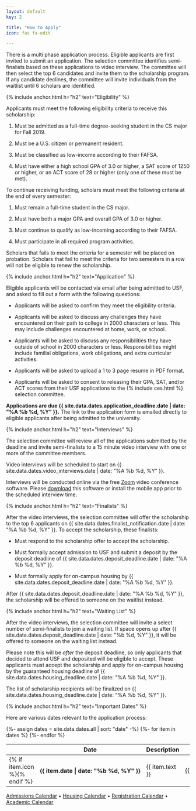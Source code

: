 ```yaml
---
layout: default
key: 2

title: "How to Apply"
icon: fas fa-edit

---
```


There is a multi phase application process. Eligible applicants are first invited to submit an application. The selection committee identifies semi-finalists based on these applications to video interview. The committee will then select the top 6 candidates and invite them to the scholarship program. If any candidate declines, the committee will invite individuals from the waitlist until 6 scholars are identified.

{% include anchor.html h="h2" text="Eligibility" %}

Applicants must meet the following eligibility criteria to receive this scholarship:

  1. Must be admitted as a full-time degree-seeking student in the CS major for Fall 2019.

  2. Must be a U.S. citizen or permanent resident.

  3. Must be classified as low-income according to their FAFSA.

  4. Must have either a high school GPA of 3.0 or higher, a SAT score of 1250 or higher, or an ACT score of 28 or higher (only one of these must be met).

To continue receiving funding, scholars must meet the following criteria at the end of every semester:

  1. Must remain a full-time student in the CS major.

  2. Must have both a major GPA and overall GPA of 3.0 or higher.

  3. Must continue to qualify as low-incoming according to their FAFSA.

  4. Must participate in all required program activities.

Scholars that fails to meet the criteria for a semester will be placed on probation. Scholars that fail to meet the criteria for two semesters in a row will not be eligible to renew the scholarship.

{% include anchor.html h="h2" text="Application" %}

Eligible applicants will be contacted via email after being admitted to USF, and asked to fill out a form with the following questions:

  - Applicants will be asked to confirm they meet the eligibility criteria.

  - Applicants will be asked to discuss any challenges they have encountered on their path to college in 2000 characters or less. This may include challenges encountered at home, work, or school.

  - Applicants will be asked to discuss any responsibilities they have outside of school in 2000 characters or less. Responsibilities might include familial obligations, work obligations, and extra curricular activities.

  - Applicants will be asked to upload a 1 to 3 page resume in PDF format.

  - Applicants will be asked to consent to releasing their GPA, SAT, and/or ACT scores from their USF applications to the {% include ces.html %} selection committee.

<strong class="has-text-danger">Applications are due {{ site.data.dates.application_deadline.date | date: "%A %b %d, %Y" }}.</strong> The link to the application form is emailed directly to eligible applicants after being admitted to the university.

{% include anchor.html h="h2" text="Interviews" %}

The selection committee will review all of the applications submitted by the deadline and invite semi-finalists to a 15 minute video interview with one or more of the committee members.

Video interviews will be scheduled to start on {{ site.data.dates.video_interviews.date | date: "%A %b %d, %Y" }}.

Interviews will be conducted online via the free <a href="https://zoom.us/">Zoom</a> video conference software. Please <a href="https://zoom.us/download">download</a> this software or install the mobile app prior to the scheduled interview time.

{% include anchor.html h="h2" text="Finalists" %}

After the video interviews, the selection committee will offer the scholarship to the top 6 applicants on {{ site.data.dates.finalist_notification.date | date: "%A %b %d, %Y" }}. To accept the scholarship, these finalists:

  - Must respond to the scholarship offer to accept the scholarship.

  - Must formally accept admission to USF and submit a deposit by the deposit deadline of {{ site.data.dates.deposit_deadline.date | date: "%A %b %d, %Y" }}.

  - Must formally apply for on-campus housing by {{ site.data.dates.deposit_deadline.date | date: "%A %b %d, %Y" }}.

After {{ site.data.dates.deposit_deadline.date | date: "%A %b %d, %Y" }}, the scholarship will be offered to someone on the waitlist instead.

{% include anchor.html h="h2" text="Waiting List" %}

After the video interviews, the selection committee will invite a select number of semi-finalists to join a waiting list. If space opens up after {{ site.data.dates.deposit_deadline.date | date: "%b %d, %Y" }}, it will be offered to someone on the waiting list instead.

Please note this will be *after* the deposit deadline, so only applicants that decided to attend USF and deposited  will be eligible to accept. These applicants must accept the scholarship and apply for on-campus housing by the guaranteed housing deadline of {{ site.data.dates.housing_deadline.date | date: "%A %b %d, %Y" }}.

The list of scholarship recipients will be finalized on {{ site.data.dates.housing_deadline.date | date: "%A %b %d, %Y" }}.

{% include anchor.html h="h2" text="Important Dates" %}

Here are various dates relevant to the application process:

<table class="table is-hover">
<thead>
  <tr>
    <th></th>
    <th class="has-text-centered">Date</th>
    <th>Description</th>
    <th>Calendar</th>
  </tr>
</thead>

<tbody>
  {%- assign dates = site.data.dates.all | sort: "date" -%}
  {%- for item in dates %}
  <tr>
    <td>{% if item.icon %}<i class="{{ item.icon }} {{ item.type }}"></i>{% endif %}</td>
    <th class="has-text-right" nowrap>{{ item.date | date: "%b %d, %Y" }}</th>
    <td>{{ item.text }}</td>
    <td nowrap><a href="{{ item.link }}">{{ item.info }}</a></td>
  </tr>
  {%- endfor %}
</tbody>
</table>

<div class="has-text-centered is-size-7">
  <a href="https://www.usfca.edu/admission/undergraduate/dates-and-deadlines">Admissions Calendar</a>
  &bullet;
  <a href="https://myusf.usfca.edu/housing/important-dates">Housing Calendar</a>
  &bullet;
  <a href="https://myusf.usfca.edu/registration/registration-calendar">Registration Calendar</a>
  &bullet;
  <a href="https://myusf.usfca.edu/registration/academic-calendar">Academic Calendar</a>
</div>
